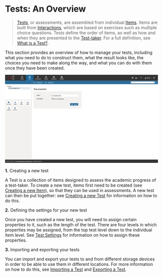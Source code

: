 # Tests: An Overview

>[Tests](../appendix/glossary.md#test), or assessments, are assembled from individual [Items](../appendix/glossary.md#item). Items are built from [Interactions](../appendix/glossary.md#interaction), which are based on exercises such as multiple choice questions. Tests define the order of items, as well as how and when they are presented to the [Test-taker](../appendix/glossary.md#test-taker). For a full definition, see [What is a Test?](../tests/what-is-a-test.md).


This section provides an overview of how to manage your tests, including what you need to do to construct them, what the result looks like, the choices you need to make along the way, and what you can do with them once they have been created.

![Tests in TAO](../resources/backend/tests/tests.png)

**1.** Creating a new test

A Test is a collection of items designed to assess the academic progress of a test-taker. To create a new test, items first need to be created (see [Creating a new Item](../items/creating-a-new-item.md)), so that they can be used in assessments. A new test can then be put together: see [Creating a new Test](../tests/creating-a-new-test.md) for information on how to do this.


**2.** Defining the settings for your new test

Once you have created a new test, you will need to assign certain properties to it, such as the length of the test. There are four levels in which properties may be assigned, from the top test level down to the individual item level. See [Test Settings](../tests/tests-settings.md) for information on how to assign these properties.


**3.** Importing and exporting your tests

You can import and export your tests to and from different storage devices in order to be able to use them in different locations. For more information on how to do this, see [Importing a Test](../tests/importing-a-test.md) and [Exporting a Test](../tests/exporting-a-test.md).
